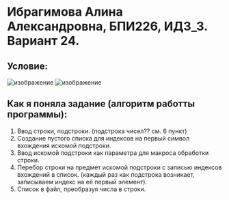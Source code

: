 # Ибрагимова Алина Александровна, БПИ226, ИДЗ_3. Вариант 24.
## Условие:
![изображение](https://github.com/AlinaMalinafff/AVS/assets/150148650/2f2d2396-3d8c-4bd8-b5f8-cba824e09c9d)
![изображение](https://github.com/AlinaMalinafff/AVS/assets/150148650/51afdee3-d76e-49d7-a93a-c85b341eb8c5)

## Как я поняла задание (алгоритм работты программы):
1. Ввод строки, подстроки. (подстрока чисел?? см. 6 пункт)
3. Создание пустого списка для индексов на первый символ вхождения искомой подстроки.
4. Ввод искомой подстроки как параметра для макроса обработки строки.
5. Перебор строки на предмет искомой подстроки с записью индексов вхождений в список. (каждый раз как подстрока возникает, записываем индекс на её первый элемент).
6. Список в файл, преобразуя числа в строки. 
